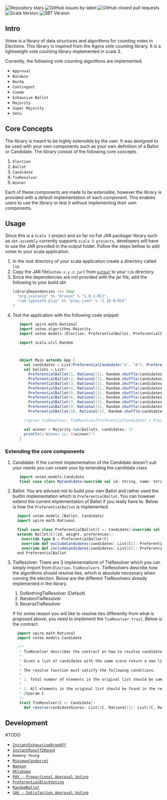 ![Repository stars](https://img.shields.io/github/stars/hiis-io/votee?style=flat)
![GitHub issues by-label](https://img.shields.io/github/issues/hiis-io/votee/good%20first%20issue?label=Good%20First%20Issues)
![GitHub closed pull requests](https://img.shields.io/github/issues-pr-closed/hiis-io/votee?color=violet&label=Pull%20Requests)
![Scala Version](https://img.shields.io/badge/Scala-3.1.0-red)
![SBT Version](https://img.shields.io/badge/SBT-1.6.2-blueviolet)

## Intro
Votee is a library of data structures and algorithms for counting votes in Elections. This library is inspired from the Agora vote counting library. It is a lightweight vote counting library implemented in scala 3.

Currently, the following vote counting algorithms are implemented:

* `Approval`
* `Baldwin`
* `Borda`
* `Contingent`
* `Coomb`
* `Exhausive Ballot`
* `Majority`
* `Super Majority`
* `Veto`

## Core Concepts
The library is meant to be highly extensible by the user. It was designed to be used with your own components such as your own definition of a Ballot or Candidate. The library consist of the following core concepts.
1. `Election`
2. `Ballot`
3. `Candidate`
4. `TieResolver`
5. `Winner`

Each of these components are made to be extensible, however the library is provided with a default implementation of each component. This enables users to use the library or test it without implementing their own components.

## Usage
Since this is a `Scala 3` project and so far no Fat JAR packager library such as `sbt-assembly` currently supports `scala 3 projects`, developers will have to use the JAR provided in the output folder.
Follow the steps bellow to add votee to your scala application.

1. In the root directory of your scala application create a directory called `lib`
2. Copy the JAR file(`votee-x.y.z.jar`) from [`output`](./output) to your `lib` directory.
3. Since the dependencies are not provided with the jar file, add the following to your build.sbt
    ```scala
    libraryDependencies ++= Seq(
      "org.scalanlp" %% "breeze" % "2.0.1-RC1",
      "com.typesafe.play" %% "play-json" % "2.10.0-RC6"
    )
   ```
4. Test the application with the following code snippet
   ```scala
      import spire.math.Rational
      import votee.algorithms.Majority
      import votee.models.{Election, PreferentialBallot, PreferentialCandidate, TieResolver}
   
      import scala.util.Random
   
   
   
      object Main extends App {
        val candidates = List(PreferentialCandidate("a", "A"), PreferentialCandidate("b", "B"))
        val ballots = List(
          PreferentialBallot(1, Rational(1), Random.shuffle(candidates)),
          PreferentialBallot(2, Rational(1), Random.shuffle(candidates)),
          PreferentialBallot(3, Rational(1), Random.shuffle(candidates)),
          PreferentialBallot(4, Rational(1), Random.shuffle(candidates)),
          PreferentialBallot(5, Rational(1), Random.shuffle(candidates)),
          PreferentialBallot(6, Rational(1), Random.shuffle(candidates)),
          PreferentialBallot(7, Rational(1), Random.shuffle(candidates)),
          PreferentialBallot(9, Rational(1), Random.shuffle(candidates)),
          PreferentialBallot(10, Rational(1), Random.shuffle(candidates)))
   
        //given tieResolver: TieResolver[PreferentialCandidate] = Election.TieResolvers.randomTieResolver[PreferentialCandidate]
   
        val winner = Majority.run(ballots, candidates, 1)
        println(s"Winner is: ${winner}")
      }
   ```
### Extending the core components
   1. Candidate: If the current implementation of the Candidate doesn't suit your needs you can create your by extending the candidate class 
      ```scala
         import votee.models.Candidate
         final case class MyCandidate(override val id: String, name: String, ...) extends Candidate(id)
      ```
   2. Ballot: You are advised not to build your own Ballot and rather used the builtin implementation which is `PreferentialBallot`. You can however extend the current implementation of Ballot if you really have to. Below is how the `PreferentialBallot` is implemented.
      ```scala
        import votee.models.{Ballot, Candidate}
        import spire.math.Rational
      
        final case class PreferentialBallot[C <: Candidate](override val id: Int, override val weight: Rational = Rational(1, 1), override val preferences: List[C])
        extends Ballot[C](id, weight, preferences):
          override type B = PreferentialBallot[C]
          override def excludeCandidates(candidates: List[C]): PreferentialBallot[C] = PreferentialBallot(id, weight, preferences.filterNot(candidates.contains(_)))
          override def includeCandidates(candidates: List[C]): PreferentialBallot[C] = PreferentialBallot(id, weight, preferences ++ candidates)
        end PreferentialBallot
      ```
   3. TieResolver: There are 3 implementations of TieResolver which you can simply import from `Election.TieResolvers`. TieResolvers describe how the algorithms should resolve ties, which is absolute necessary when running the election. Below are the different TieResolvers already implemented in the library.
        1. DoNothingTieResolver (Default)
        2. RandomTieResolver
        3. ReverseTieResolver
      
      If for some reason you will like to resolve ties differently from what is proposed above, you need to implement the `TieResolver trait`. Below is the contract
      ```scala
        import spire.math.Rational
        import votee.models.Candidate
      
        /**
         * TieResolver describes the contract on how to resolve candidates with the same scores.
         * 
         * Given a list of candidates with the same score return a new list with a desired ordering.
         *
         * The resolve function must satisfy the following conditions:
         *
         * 1. Total number of elements in the original list should be same as that of returned list
         * 
         * 2. All elements in the original list should be found in the returned list
         * @tparam C
         */
         trait TieResolver[C <: Candidate]:
           def resolve(candidateScores: List[(C, Rational)]): List[(C, Rational)]
        ```
      
## Development


#TODO

* [`InstantExhaustiveDropOff`](https://en.wikipedia.org/wiki/Exhaustive_ballot#Notes)
* [`InstantRunoff2Round`](https://en.wikipedia.org/wiki/Two-round_system)
* `Kemeny-Young`
* [`MinimaxCondorcet`](https://en.wikipedia.org/wiki/Minimax_Condorcet)
* [`Nanson`](https://en.wikipedia.org/wiki/Nanson%27s_method)
* [`Oklahoma`](https://en.wikipedia.org/wiki/Oklahoma_primary_electoral_system)
* [`PAV - Proportional Approval Voting`](https://en.wikipedia.org/wiki/Proportional_approval_voting)
* [`PreferentialBlockVoting`](https://en.wikipedia.org/wiki/Preferential_block_voting)
* [`RandomBallot`](https://en.wikipedia.org/wiki/Random_ballot)
* [`SAV - Satisfaction Approval Voting`](https://en.wikipedia.org/wiki/Satisfaction_approval_voting)



